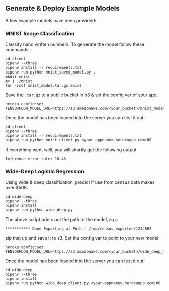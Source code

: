 
## Generate & Deploy Example Models

A few example models have been provided:

### MNIST Image Classification

Classify hand written numbers. To generate the model follow these commands:

```
cd client
pipenv --three
pipenv install -r requirements.txt
pipenv run python mnist_saved_model.py .
mkdir mnist
mv 1 ./mnist
tar -zcvf mnist_model.tar.gz mnist
```

Save the `.tar.gz` to a public bucket in s3 & set the config var of your app:

```
heroku config:set TENSORFLOW_MODEL_URL=https://s3.amazonaws.com/<your_bucket>/mnist_model.tar.gz
```

Once the model has been loaded into the server you can test it out:

```
cd client
pipenv --three
pipenv install -r requirements.txt
pipenv run python mnist_client.py <your-appname>.herokuapp.com:80
```

If everything went well, you will shortly get the following output

`Inference error rate: 10.4%`

### Wide-Deep Logistic Regression

Using wide & deep classification, predict if use from census data makes over $50K.

```
cd wide-deep
pipenv --three
pipenv install
pipenv run python wide_deep.py
```

The above script prints out the path to the model, e.g.:
```
*********** Done Exporting at PAth - /tmp/census_exported/1234567
```

zip that up and save it to s3. Set the config var to point to your new model:

```
heroku config:set TENSORFLOW_MODEL_URL=https://s3.amazonaws.com/<your_bucket>/wide_deep_model.tar.gz
```

Once the model has been loaded into the server you can test it out:

```
cd wide-deep
pipenv --three
pipenv install
pipenv run python wide_deep_client.py <your-appname>.herokuapp.com:80
```